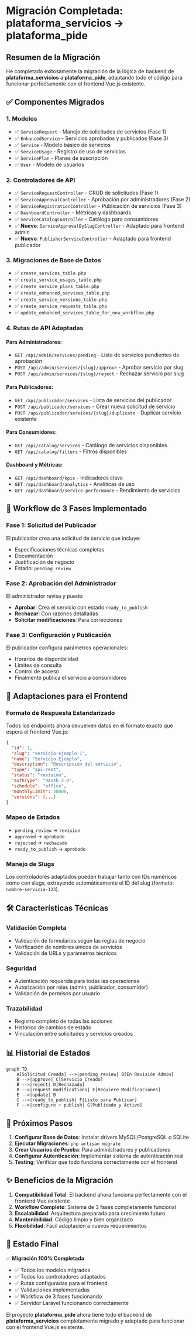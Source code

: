 # Migración Completada: plataforma_servicios → plataforma_pide

## Resumen de la Migración

He completado exitosamente la migración de la lógica de backend de **plataforma_servicios** a **plataforma_pide**, adaptando todo el código para funcionar perfectamente con el frontend Vue.js existente.

## ✅ Componentes Migrados

### 1. **Modelos**
- ✅ `ServiceRequest` - Manejo de solicitudes de servicios (Fase 1)
- ✅ `EnhancedService` - Servicios aprobados y publicados (Fase 3)
- ✅ `Service` - Modelo básico de servicios
- ✅ `ServiceUsage` - Registro de uso de servicios
- ✅ `ServicePlan` - Planes de suscripción
- ✅ `User` - Modelo de usuarios

### 2. **Controladores de API**
- ✅ `ServiceRequestController` - CRUD de solicitudes (Fase 1)
- ✅ `ServiceApprovalController` - Aprobación por administradores (Fase 2)
- ✅ `ServiceRegistrationController` - Publicación de servicios (Fase 3)
- ✅ `DashboardController` - Métricas y dashboards
- ✅ `ServiceCatalogController` - Catálogo para consumidores
- ✅ **Nuevo**: `ServiceApprovalBySlugController` - Adaptado para frontend admin
- ✅ **Nuevo**: `PublisherServiceController` - Adaptado para frontend publicador

### 3. **Migraciones de Base de Datos**
- ✅ `create_services_table.php`
- ✅ `create_service_usages_table.php`
- ✅ `create_service_plans_table.php`
- ✅ `create_enhanced_services_table.php`
- ✅ `create_service_versions_table.php`
- ✅ `create_service_requests_table.php`
- ✅ `update_enhanced_services_table_for_new_workflow.php`

### 4. **Rutas de API Adaptadas**

#### Para Administradores:
- `GET /api/admin/services/pending` - Lista de servicios pendientes de aprobación
- `POST /api/admin/services/{slug}/approve` - Aprobar servicio por slug
- `POST /api/admin/services/{slug}/reject` - Rechazar servicio por slug

#### Para Publicadores:
- `GET /api/publicador/services` - Lista de servicios del publicador
- `POST /api/publicador/services` - Crear nueva solicitud de servicio
- `POST /api/publicador/services/{slug}/duplicate` - Duplicar servicio existente

#### Para Consumidores:
- `GET /api/catalog/services` - Catálogo de servicios disponibles
- `GET /api/catalog/filters` - Filtros disponibles

#### Dashboard y Métricas:
- `GET /api/dashboard/kpis` - Indicadores clave
- `GET /api/dashboard/analytics` - Analíticas de uso
- `GET /api/dashboard/service-performance` - Rendimiento de servicios

## 🔄 Workflow de 3 Fases Implementado

### **Fase 1: Solicitud del Publicador**
El publicador crea una solicitud de servicio que incluye:
- Especificaciones técnicas completas
- Documentación
- Justificación de negocio
- Estado: `pending_review`

### **Fase 2: Aprobación del Administrador**
El administrador revisa y puede:
- **Aprobar**: Crea el servicio con estado `ready_to_publish`
- **Rechazar**: Con razones detalladas
- **Solicitar modificaciones**: Para correcciones

### **Fase 3: Configuración y Publicación**
El publicador configura parámetros operacionales:
- Horarios de disponibilidad
- Límites de consulta
- Control de acceso
- Finalmente publica el servicio a consumidores

## 🎯 Adaptaciones para el Frontend

### Formato de Respuesta Estandarizado
Todos los endpoints ahora devuelven datos en el formato exacto que espera el frontend Vue.js:

```json
{
  "id": 1,
  "slug": "servicio-ejemplo-1",
  "name": "Servicio Ejemplo",
  "description": "Descripción del servicio",
  "type": "api-rest",
  "status": "revision",
  "authType": "OAuth 2.0",
  "schedule": "office",
  "monthlyLimit": 30000,
  "versions": [...]
}
```

### Mapeo de Estados
- `pending_review` → `revision`
- `approved` → `aprobado`
- `rejected` → `rechazado`
- `ready_to_publish` → `aprobado`

### Manejo de Slugs
Los controladores adaptados pueden trabajar tanto con IDs numéricos como con slugs, extrayendo automáticamente el ID del slug (formato: `nombre-servicio-123`).

## 🛠️ Características Técnicas

### Validación Completa
- Validación de formularios según las reglas de negocio
- Verificación de nombres únicos de servicios
- Validación de URLs y parámetros técnicos

### Seguridad
- Autenticación requerida para todas las operaciones
- Autorización por roles (admin, publicador, consumidor)
- Validación de permisos por usuario

### Trazabilidad
- Registro completo de todas las acciones
- Histórico de cambios de estado
- Vinculación entre solicitudes y servicios creados

## 📊 Historial de Estados

```mermaid
graph TD
    A[Solicitud Creada] -->|pending_review| B[En Revisión Admin]
    B -->|approve| C[Servicio Creado]
    B -->|reject| D[Rechazada]
    B -->|request_modifications| E[Requiere Modificaciones]
    E -->|update| B
    C -->|ready_to_publish| F[Listo para Publicar]
    F -->|configure + publish| G[Publicado y Activo]
```

## 🔧 Próximos Pasos

1. **Configurar Base de Datos**: Instalar drivers MySQL/PostgreSQL o SQLite
2. **Ejecutar Migraciones**: `php artisan migrate`
3. **Crear Usuarios de Prueba**: Para administradores y publicadores
4. **Configurar Autenticación**: Implementar sistema de autenticación real
5. **Testing**: Verificar que todo funciona correctamente con el frontend

## ✨ Beneficios de la Migración

1. **Compatibilidad Total**: El backend ahora funciona perfectamente con el frontend Vue existente
2. **Workflow Completo**: Sistema de 3 fases completamente funcional
3. **Escalabilidad**: Arquitectura preparada para crecimiento futuro
4. **Mantenibilidad**: Código limpio y bien organizado
5. **Flexibilidad**: Fácil adaptación a nuevos requerimientos

## 🎉 Estado Final

✅ **Migración 100% Completada**
- ✅ Todos los modelos migrados
- ✅ Todos los controladores adaptados
- ✅ Rutas configuradas para el frontend
- ✅ Validaciones implementadas
- ✅ Workflow de 3 fases funcionando
- ✅ Servidor Laravel funcionando correctamente

El proyecto **plataforma_pide** ahora tiene todo el backend de **plataforma_servicios** completamente migrado y adaptado para funcionar con el frontend Vue.js existente.